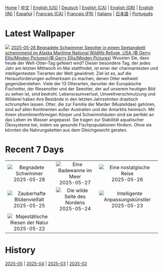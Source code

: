 [Home](../README.md) | [中文](zh-CN.md) | [English (US)](en-US.md) | [Deutsch](de-DE.md) | [English (CA)](en-CA.md) | [English (GB)](en-GB.md) | [English (IN)](en-IN.md) | [Español](es-ES.md) | [Français (CA)](fr-CA.md) | [Français (FR)](fr-FR.md) | [Italiano](it-IT.md) | [日本語](ja-JP.md) | [Português](pt-BR.md)

# Latest Wallpaper
![](https://www.bing.com/th?id=OHR.KelpOtter_DE-DE1256617925_UHD.jpg)
[2025-05-28 Begnadete Schwimmer Seeotter in einem Seetangbett schwimmend im Alaska Maritime National Wildlife Refuge, USA (© Gerry Ellis/Minden Pictures)(© Gerry Ellis/Minden Pictures)](https://www.bing.com/th?id=OHR.KelpOtter_DE-DE1256617925_UHD.jpg)
Wussten Sie, dass heute der Welt-Otter-Tag gefeiert wird? Dieser besondere Tag, der jedes Jahr am letzten Mittwoch im Mai stattfindet, ist einer der charmantesten und intelligentesten Tierarten der Welt gewidmet. Ziel ist es, auf die Herausforderungen aufmerksam zu machen, denen Otter weltweit gegenüberstehen. Viele der 13 Otterarten, darunter der Europäische Fischotter, der Riesenotter und der Seeotter, der auf unserem heutigen Bild zu sehen ist, sind bedroht. Lebensraumverlust, Umweltverschmutzung und Wilderei haben ihre Bestände in den letzten Jahrzehnten drastisch schrumpfen lassen. Otter, die zur Familie der Marder (Mustelidae) gehören, sind auf allen Kontinenten außer Australien und der Antarktis heimisch. Mit ihrem stromlinienförmigen Körper und Schwimmhäuten sind sie perfekt an das Leben im Wasser angepasst. Sie tragen zur Stabilität aquatischer Ökosysteme bei, indem sie gesunde Fischpopulationen fördern. Ohne sie könnten die Nahrungsketten aus dem Gleichgewicht geraten.

# Recent 7 Days
|  |  |  |
|:---:|:---:|:---:|
| ![](https://www.bing.com/th?id=OHR.KelpOtter_DE-DE1256617925_400x240.jpg "Begnadete Schwimmer") 2025-05-28 | ![](https://www.bing.com/th?id=OHR.MonaValePool_DE-DE2862421756_400x240.jpg "Eine Badewanne im Meer") 2025-05-27 | ![](https://www.bing.com/th?id=OHR.Arashiyama2025_DE-DE6569977297_400x240.jpg "Eine nostalgische Reise") 2025-05-26 |
| ![](https://www.bing.com/th?id=OHR.ButchartFlowers_DE-DE6034854764_400x240.jpg "Zauberhafte Blütenvielfalt") 2025-05-25 | ![](https://www.bing.com/th?id=OHR.JotunheimenPark_DE-DE8444693160_400x240.jpg "Die wilde Seite des Nordens") 2025-05-24 | ![](https://www.bing.com/th?id=OHR.ButterflyTurtle_DE-DE3016646216_400x240.jpg "Intelligente Anpassungskünstler") 2025-05-23 |
| ![](https://www.bing.com/th?id=OHR.BaobabAvenue_DE-DE3139251925_400x240.jpg "Majestätische Riesen der Natur") 2025-05-22 |  |  |

# History
[2025-05](../archives/wallpaper/de-DE/w_2025_05.md) | [2025-04](../archives/wallpaper/de-DE/w_2025_04.md) | [2025-03](../archives/wallpaper/de-DE/w_2025_03.md) | [2025-02](../archives/wallpaper/de-DE/w_2025_02.md)
